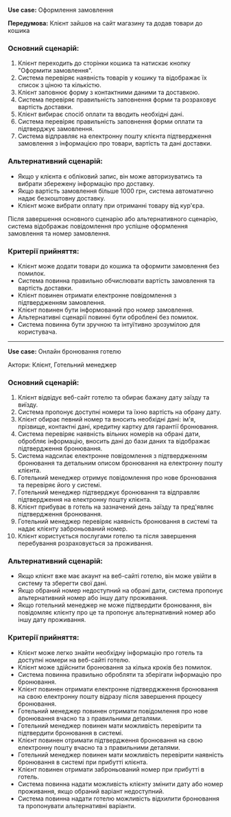 **Use case:** Оформлення замовлення

**Передумова:** Клієнт зайшов на сайт магазину та додав товари до кошика

### **Основний сценарій:**

1. Клієнт переходить до сторінки кошика та натискає кнопку "Оформити замовлення".
2. Система перевіряє наявність товарів у кошику та відображає їх список з ціною та кількістю.
3. Клієнт заповнює форму з контактними даними та доставкою.
4. Система перевіряє правильність заповнення форми та розраховує вартість доставки.
5. Клієнт вибирає спосіб оплати та вводить необхідні дані.
6. Система перевіряє правильність заповнення форми оплати та підтверджує замовлення.
7. Система відправляє на електронну пошту клієнта підтвердження замовлення з інформацією про товари, вартість та дані доставки.

### **Альтернативний сценарій:**
* Якщо у клієнта є обліковий запис, він може авторизуватись та вибрати збережену інформацію про доставку.
* Якщо вартість замовлення більше 1000 грн, система автоматично надає безкоштовну доставку.
* Клієнт може вибрати оплату при отриманні товару від кур'єра.

Після завершення основного сценарію або альтернативного сценарію, система відображає повідомлення про успішне оформлення замовлення та номер замовлення.

### **Критерії прийняття:**

* Клієнт може додати товари до кошика та оформити замовлення без помилок.
* Система повинна правильно обчислювати вартість замовлення та вартість доставки.
* Клієнт повинен отримати електронне повідомлення з підтвердженням замовлення.
* Клієнт повинен бути інформований про номер замовлення.
* Альтернативні сценарії повинні бути оброблені без помилок.
* Система повинна бути зручною та інтуїтивно зрозумілою для користувача.

---

**Use case:** Онлайн бронювання готелю

Актори: Клієнт, Готельний менеджер

### **Основний сценарій:**

1. Клієнт відвідує веб-сайт готелю та обирає бажану дату заїзду та виїзду.
2. Система пропонує доступні номери та їхню вартість на обрану дату.
3. Клієнт обирає певний номер та вносить необхідні дані: ім'я, прізвище, контактні дані, кредитну картку для гарантії бронювання.
4. Система перевіряє наявність вільних номерів на обрані дати, обробляє інформацію, вносить дані до бази даних та відображає підтвердження бронювання.
5. Система надсилає електронне повідомлення з підтвердженням бронювання та детальним описом бронювання на електронну пошту клієнта.
6. Готельний менеджер отримує повідомлення про нове бронювання та перевіряє його у системі.
7. Готельний менеджер підтверджує бронювання та відправляє підтвердження на електронну пошту клієнта.
8. Клієнт прибуває в готель на зазначений день заїзду та пред'являє підтвердження бронювання.
9. Готельний менеджер перевіряє наявність бронювання в системі та надає клієнту заброньований номер.
10. Клієнт користується послугами готелю та після завершення перебування розраховується за проживання.

### **Альтернативний сценарій:**

* Якщо клієнт вже має акаунт на веб-сайті готелю, він може увійти в систему та зберегти свої дані.
* Якщо обраний номер недоступний на обрані дати, система пропонує альтернативний номер або іншу дату проживання.
* Якщо готельний менеджер не може підтвердити бронювання, він повідомляє клієнту про це та пропонує альтернативний номер або іншу дату проживання.

### **Критерії прийняття:**

* Клієнт може легко знайти необхідну інформацію про готель та доступні номери на веб-сайті готелю.
* Клієнт може здійснити бронювання за кілька кроків без помилок.
* Система повинна правильно обробляти та зберігати інформацію про бронювання.
* Клієнт повинен отримати електронне підтверджження бронювання на свою електронну пошту відразу після завершення процесу бронювання.
* Готельний менеджер повинен отримати повідомлення про нове бронювання вчасно та з правильними деталями.
* Готельний менеджер повинен мати можливість перевірити та підтвердити бронювання в системі.
* Клієнт повинен отримати підтвердження бронювання на свою електронну пошту вчасно та з правильними деталями.
* Готельний менеджер повинен мати можливість перевірити наявність бронювання в системі при прибутті клієнта.
* Клієнт повинен отримати заброньований номер при прибутті в готель.
* Система повинна надати можливість клієнту змінити дату або номер проживання, якщо обраний варіант недоступний.
* Система повинна надати готелю можливість відхилити бронювання та пропонувати альтернативні варіанти.